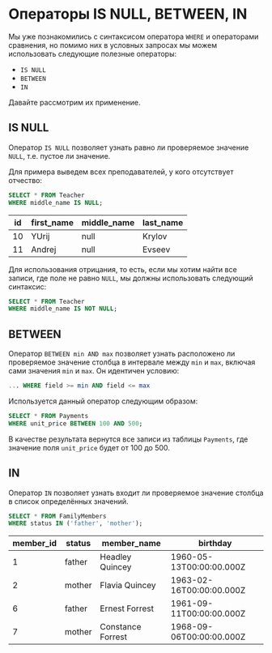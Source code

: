 # Операторы IS NULL, BETWEEN, IN

Мы уже познакомились с синтаксисом оператора `WHERE` и операторами сравнения, но помимо них в условных запросах мы можем использовать следующие полезные операторы:

- `IS NULL`
- `BETWEEN`
- `IN`

Давайте рассмотрим их применение.

## IS NULL

Оператор `IS NULL` позволяет узнать равно ли проверяемое значение `NULL`, т.е. пустое ли значение.

Для примера выведем всех преподавателей, у кого отсутствует отчество:

```sql
SELECT * FROM Teacher
WHERE middle_name IS NULL;
```

| id  | first_name | middle_name | last_name |
| --- | ---------- | ----------- | --------- |
| 10  | YUrij      | null        | Krylov    |
| 11  | Andrej     | null        | Evseev    |

Для использования отрицания, то есть, если мы хотим найти все записи, где поле не равно `NULL`, мы должны использовать следующий синтаксис:

```sql
SELECT * FROM Teacher
WHERE middle_name IS NOT NULL;
```

## BETWEEN

Оператор `BETWEEN min AND max` позволяет узнать расположено ли проверяемое значение столбца в интервале между `min` и `max`, включая сами значения `min` и `max`.
Он идентичен условию:

```sql
... WHERE field >= min AND field <= max
```

Используется данный оператор следующим образом:

```sql
SELECT * FROM Payments
WHERE unit_price BETWEEN 100 AND 500;
```

В качестве результата вернутся все записи из таблицы `Payments`, где значение поля `unit_price` будет от 100 до 500.

## IN

Оператор `IN` позволяет узнать входит ли проверяемое значение столбца в список определённых значений.

```sql
SELECT * FROM FamilyMembers
WHERE status IN ('father', 'mother');
```

| member_id | status | member_name       | birthday                 |
| --------- | ------ | ----------------- | ------------------------ |
| 1         | father | Headley Quincey   | 1960-05-13T00:00:00.000Z |
| 2         | mother | Flavia Quincey    | 1963-02-16T00:00:00.000Z |
| 6         | father | Ernest Forrest    | 1961-09-11T00:00:00.000Z |
| 7         | mother | Constance Forrest | 1968-09-06T00:00:00.000Z |
